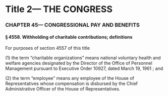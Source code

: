
# Title 2— THE CONGRESS
### CHAPTER 45— CONGRESSIONAL PAY AND BENEFITS
#### § 4558. Withholding of charitable contributions; definitions

For purposes of section 4557 of this title

(1) the term “charitable organizations” means national voluntary health and welfare agencies designated by the Director of the Office of Personnel Management pursuant to Executive Order 10927, dated March 19, 1961 ; and

(2) the term “employee” means any employee of the House of Representatives whose compensation is disbursed by the Chief Administrative Officer of the House of Representatives.
